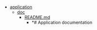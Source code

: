 - <a href = "E:\Node_projects\Node_Way\ArchivTSH_2\ArhivTimur_2\NodejsStarterKit-master\application\cat.application\dir.application.md">application</a>
    - <a href = "E:\Node_projects\Node_Way\ArchivTSH_2\ArhivTimur_2\NodejsStarterKit-master\application\doc\cat.doc\dir.doc.md">doc</a>
        - <a href = "E:\Node_projects\Node_Way\ArchivTSH_2\ArhivTimur_2\NodejsStarterKit-master\application\doc\README.md">README.md</a>
            - *# Application documentation
    
